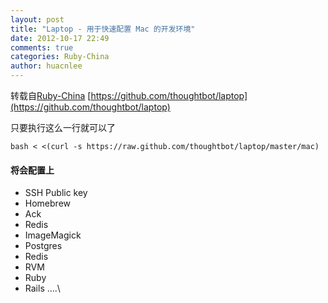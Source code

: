 ```yaml
---
layout: post
title: "Laptop - 用于快速配置 Mac 的开发环境"
date: 2012-10-17 22:49
comments: true
categories: Ruby-China
author: huacnlee
---
```

转载自[Ruby-China](http://ruby-china.org/topics/3419)
[https://github.com/thoughtbot/laptop](https://github.com/thoughtbot/laptop)

只要执行这么一行就可以了

    bash < <(curl -s https://raw.github.com/thoughtbot/laptop/master/mac)

#### 将会配置上

-   SSH Public key
-   Homebrew
-   Ack
-   Redis
-   ImageMagick
-   Postgres
-   Redis
-   RVM
-   Ruby
-   Rails ....\
